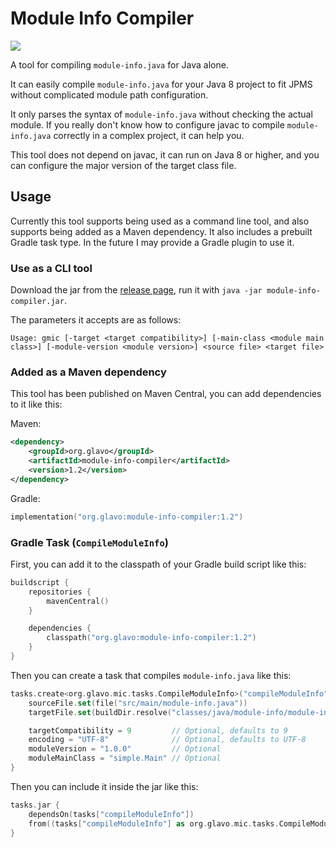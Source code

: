 # Module Info Compiler

[![](https://img.shields.io/maven-central/v/org.glavo/module-info-compiler?label=Maven%20Central)](https://search.maven.org/artifact/org.glavo/module-info-compiler)

A tool for compiling `module-info.java` for Java alone.

It can easily compile `module-info.java` for your Java 8 project to fit JPMS without complicated module path configuration.

It only parses the syntax of `module-info.java` without checking the actual module.
If you really don't know how to configure javac to compile `module-info.java` correctly in a complex project, it can help you.

This tool does not depend on javac, it can run on Java 8 or higher, 
and you can configure the major version of the target class file.

## Usage

Currently this tool supports being used as a command line tool, and also supports being added as a Maven dependency.
It also includes a prebuilt Gradle task type. In the future I may provide a Gradle plugin to use it.

### Use as a CLI tool

Download the jar from the [release page](https://github.com/Glavo/GMIC/releases/),
run it with `java -jar module-info-compiler.jar`.

The parameters it accepts are as follows:

```
Usage: gmic [-target <target compatibility>] [-main-class <module main class>] [-module-version <module version>] <source file> <target file>
```

### Added as a Maven dependency

This tool has been published on Maven Central, you can add dependencies to it like this:

Maven:
```xml
<dependency>
    <groupId>org.glavo</groupId>
    <artifactId>module-info-compiler</artifactId>
    <version>1.2</version>
</dependency>
```

Gradle:

```kotlin
implementation("org.glavo:module-info-compiler:1.2")
```

### Gradle Task (`CompileModuleInfo`)

First, you can add it to the classpath of your Gradle build script like this:

```kotlin
buildscript {
    repositories {
        mavenCentral()
    }

    dependencies {
        classpath("org.glavo:module-info-compiler:1.2")
    }
}
```

Then you can create a task that compiles `module-info.java` like this:

```kotlin
tasks.create<org.glavo.mic.tasks.CompileModuleInfo>("compileModuleInfo") {
    sourceFile.set(file("src/main/module-info.java"))
    targetFile.set(buildDir.resolve("classes/java/module-info/module-info.class"))

    targetCompatibility = 9         // Optional, defaults to 9
    encoding = "UTF-8"              // Optional, defaults to UTF-8
    moduleVersion = "1.0.0"         // Optional
    moduleMainClass = "simple.Main" // Optional
}
```

Then you can include it inside the jar like this:

```kotlin
tasks.jar {
    dependsOn(tasks["compileModuleInfo"])
    from((tasks["compileModuleInfo"] as org.glavo.mic.tasks.CompileModuleInfo).targetFile)
}
```